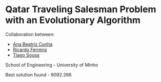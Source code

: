 # Qatar Traveling Salesman Problem with an Evolutionary Algorithm

Collaboration between:
- [Ana Beatriz Cunha](https://github.com/aBeatriz)
- [Ricardo Ferreira](https://github.com/ricardoamferreira)
- [Tiago Sousa](https://github.com/tiago8)

School of Engineering - University of Minho

Best solution found - 9092.266
